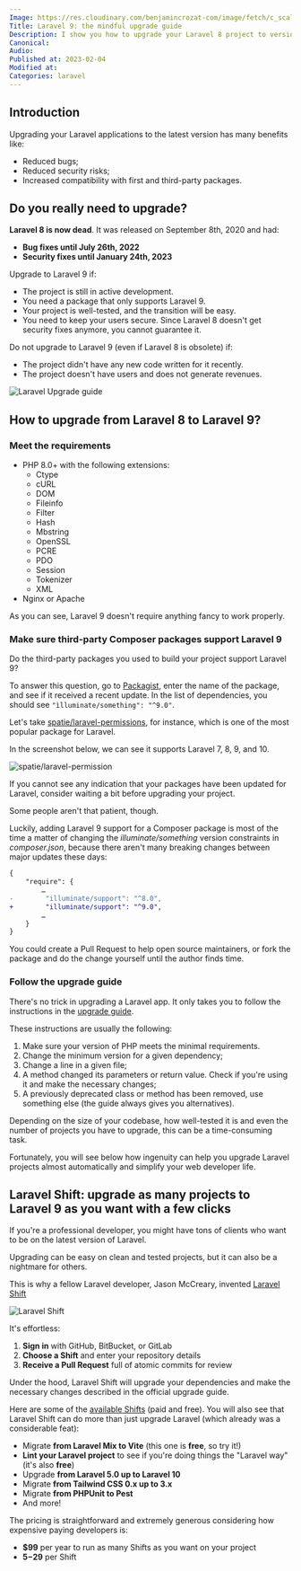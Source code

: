 ```yaml
---
Image: https://res.cloudinary.com/benjamincrozat-com/image/fetch/c_scale,f_webp,q_auto,w_1200/https://life-long-bunny.fra1.digitaloceanspaces.com/media-library/production/29/laravel-9-upgrade-guide_gt8aln.png
Title: Laravel 9: the mindful upgrade guide
Description: I show you how to upgrade your Laravel 8 project to version 9 and help you decide whether the return on investment is worth it.
Canonical: 
Audio:
Published at: 2023-02-04
Modified at: 
Categories: laravel
---
```


## Introduction

Upgrading your Laravel applications to the latest version has many benefits like:
- Reduced bugs;
- Reduced security risks;
- Increased compatibility with first and third-party packages.

## Do you really need to upgrade?

**Laravel 8 is now dead**. It was released on September 8th, 2020 and had:
- **Bug fixes until July 26th, 2022**
- **Security fixes until January 24th, 2023**

Upgrade to Laravel 9 if:
- The project is still in active development.
- You need a package that only supports Laravel 9.
- Your project is well-tested, and the transition will be easy.
- You need to keep your users secure. Since Laravel 8 doesn't get security fixes anymore, you cannot guarantee it.

Do not upgrade to Laravel 9 (even if Laravel 8 is obsolete) if:
- The project didn't have any new code written for it recently.
- The project doesn't have users and does not generate revenues.

![Laravel Upgrade guide](https://life-long-bunny.fra1.digitaloceanspaces.com/media-library/production/133/conversions/Screenshot_2023-02-03_at_11.00.57_sruzij-medium.jpg)

## How to upgrade from Laravel 8 to Laravel 9?

### Meet the requirements

- PHP 8.0+ with the following extensions:
  - Ctype
  - cURL
  - DOM
  - Fileinfo
  - Filter
  - Hash
  - Mbstring
  - OpenSSL
  - PCRE
  - PDO
  - Session
  - Tokenizer
  - XML
- Nginx or Apache

As you can see, Laravel 9 doesn't require anything fancy to work properly.

### Make sure third-party Composer packages support Laravel 9

Do the third-party packages you used to build your project support Laravel 9?

To answer this question, go to [Packagist](https://packagist.org), enter the name of the package, and see if it received a recent update. In the list of dependencies, you should see `"ìlluminate/something": "^9.0"`.

Let's take [spatie/laravel-permissions](https://packagist.org/packages/spatie/laravel-permission), for instance, which is one of the most popular package for Laravel.

In the screenshot below, we can see it supports Laravel 7, 8, 9, and 10.

![spatie/laravel-permission](https://life-long-bunny.fra1.digitaloceanspaces.com/media-library/production/134/conversions/Screenshot_2023-02-04_at_18.16.02_nvvzfb-medium.jpg)

If you cannot see any indication that your packages have been updated for Laravel, consider waiting a bit before upgrading your project.

Some people aren't that patient, though.

Luckily, adding Laravel 9 support for a Composer package is most of the time a matter of changing the *illuminate/something* version constraints in *composer.json*, because there aren't many breaking changes between major updates these days:

```diff
{
    "require": {
        …
-        "illuminate/support": "^8.0",
+        "illuminate/support": "^9.0",
        …
    }
}
```

You could create a Pull Request to help open source maintainers, or fork the package and do the change yourself until the author finds time.

### Follow the upgrade guide

There's no trick in upgrading a Laravel app. It only takes you to follow the instructions in the [upgrade guide](https://laravel.com/docs/9.x/upgrade).

These instructions are usually the following:
1. Make sure your version of PHP meets the minimal requirements.
2. Change the minimum version for a given dependency;
3. Change a line in a given file;
4. A method changed its parameters or return value. Check if you're using it and make the necessary changes;
5. A previously deprecated class or method has been removed, use something else (the guide always gives you alternatives).

Depending on the size of your codebase, how well-tested it is and even the number of projects you have to upgrade, this can be a time-consuming task.

Fortunately, you will see below how ingenuity can help you upgrade Laravel projects almost automatically and simplify your web developer life.

## Laravel Shift: upgrade as many projects to Laravel 9 as you want with a few clicks

If you're a professional developer, you might have tons of clients who want to be on the latest version of Laravel.

Upgrading can be easy on clean and tested projects, but it can also be a nightmare for others.

This is why a fellow Laravel developer, Jason McCreary, invented [Laravel Shift](https://laravelshift.com?utm_campaign=laravel-10-upgrade-guide&utm_source=benjamincrozat.com&utm_medium=blogpost&utm_content=textlink)

![Laravel Shift](https://life-long-bunny.fra1.digitaloceanspaces.com/media-library/production/135/conversions/Screenshot_2023-02-03_at_10.55.36_ccqoia-medium.jpg)

It's effortless:
1. **Sign in** with GitHub, BitBucket, or GitLab
2. **Choose a Shift** and enter your repository details
3. **Receive a Pull Request** full of atomic commits for review

Under the hood, Laravel Shift will upgrade your dependencies and make the necessary changes described in the official upgrade guide.

Here are some of the [available Shifts](https://laravelshift.com/shifts?utm_campaign=laravel-10-upgrade-guide&utm_source=benjamincrozat.com&utm_medium=blogpost&utm_content=textlink) (paid and free). You will also see that Laravel Shift can do more than just upgrade Laravel (which already was a considerable feat):
- Migrate **from Laravel Mix to Vite** (this one is **free**, so try it!)
- **Lint your Laravel project** to see if you're doing things the "Laravel way" (it's also **free**)
- Upgrade **from Laravel 5.0 up to Laravel 10**
- Migrate **from Tailwind CSS 0.x up to 3.x**
- Migrate **from PHPUnit to Pest**
- And more!

The pricing is straightforward and extremely generous considering how expensive paying developers is:
- **$99** per year to run as many Shifts as you want on your project
- **$5-$29** per Shift

